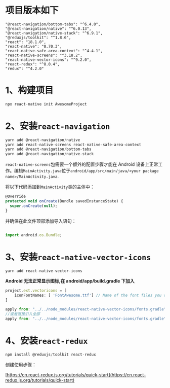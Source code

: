 # 项目版本如下

    "@react-navigation/bottom-tabs": "^6.4.0",
    "@react-navigation/native": "^6.0.13",
    "@react-navigation/native-stack": "^6.9.1",
    "@reduxjs/toolkit": "^1.8.6",
    "react": "18.1.0",
    "react-native": "0.70.3",
    "react-native-safe-area-context": "^4.4.1",
    "react-native-screens": "^3.18.2",
    "react-native-vector-icons": "^9.2.0",
    "react-redux": "^8.0.4",
    "redux": "^4.2.0"

# 1、构建项目

```jsx
npx react-native init AwesomeProject
```

# 2、安装`react-navigation`

```jsx
yarn add @react-navigation/native
yarn add react-native-screens react-native-safe-area-context
yarn add @react-navigation/bottom-tabs
yarn add @react-navigation/native-stack
```

`react-native-screens`包需要一个额外的配置步骤才能在 Android 设备上正常工作。编辑`MainActivity.java`位于`android/app/src/main/java/<your package name>/MainActivity.java`.

将以下代码添加到`MainActivity`类的主体中： 

```jsx
@Override
protected void onCreate(Bundle savedInstanceState) {
  super.onCreate(null);
}
```

并确保在此文件顶部添加导入语句：

```jsx

import android.os.Bundle;
```

# 3、安装`react-native-vector-icons`

```jsx
yarn add react-native-vector-icons
```

**Android 无法正常显示图标,在 android/app/build.gradle 下加入**

```jsx
project.ext.vectoricons = [
    iconFontNames: [ 'FontAwesome.ttf'] // Name of the font files you want to copy
]

apply from: "../../node_modules/react-native-vector-icons/fonts.gradle"
//或者直接引入全部
apply from: "../../node_modules/react-native-vector-icons/fonts.gradle"
```

# 4、安装`react-redux`

```jsx
npm install @reduxjs/toolkit react-redux
```

创建使用步骤：

[https://cn.react-redux.js.org/tutorials/quick-start](https://cn.react-redux.js.org/tutorials/quick-start)
